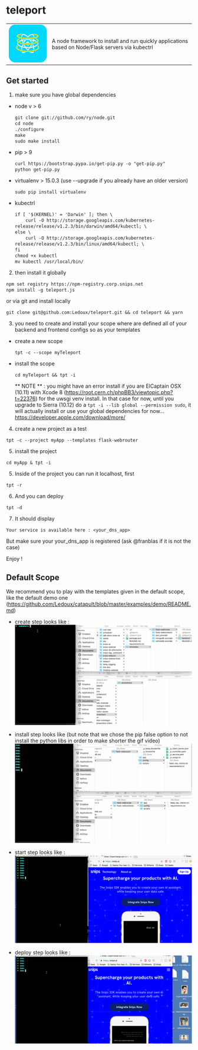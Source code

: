 # teleport

<table>
  <td>
    <img src="icon.png" alt="icon" title="made by @cecilesnips"/>
  </td>
  <td>
    A node framework to install and run quickly applications based on Node/Flask servers via kubectrl
  </td>
</table>

## Get started

1. make sure you have global dependencies

  - node v > 6
    ```
    git clone git://github.com/ry/node.git
    cd node
    ./configure
    make
    sudo make install
    ```

  - pip > 9
    ```
    curl https://bootstrap.pypa.io/get-pip.py -o "get-pip.py"
    python get-pip.py
    ```

  - virtualenv > 15.0.3 (use --upgrade if you already have an older version)
    ```
    sudo pip install virtualenv
    ```

  - kubectrl
    ```
    if [ '$(KERNEL)' = 'Darwin' ]; then \
  		curl -O http://storage.googleapis.com/kubernetes-release/release/v1.2.3/bin/darwin/amd64/kubectl; \
  	else \
  		curl -O http://storage.googleapis.com/kubernetes-release/release/v1.2.3/bin/linux/amd64/kubectl; \
  	fi
  	chmod +x kubectl
  	mv kubectl /usr/local/bin/
    ```

2. then install it globally
  ```
  npm set registry https://npm-registry.corp.snips.net
  npm install -g teleport.js
  ```
  or via git and install locally
  ```
  git clone git@github.com:Ledoux/teleport.git && cd teleport && yarn
  ```

3. you need to create and install your scope where are defined all of your backend and frontend configs so as your templates
  - create a new scope
    ```
    tpt -c --scope myTeleport
    ```
  - install the scope
    ```
    cd myTeleport && tpt -i
    ```
    ** NOTE ** : you might have an error install if you are ElCaptain OSX (10.11) with Xcode 8 (https://root.cern.ch/phpBB3/viewtopic.php?t=22376) for the uwsgi venv install.
    In that case for now, until you upgrade to Sierra (10.12) do a `tpt -i --lib global --permission sudo`, it will actually install or use your global dependencies for now...
    https://developer.apple.com/download/more/

4. create a new project as a test
  ```
  tpt -c --project myApp --templates flask-webrouter
  ```

5. install the project
  ```
  cd myApp & tpt -i
  ```

5. Inside of the project you can run it localhost, first
  ```
  tpt -r
  ```

6. And you can deploy
  ```
  tpt -d
  ```

7. It should display
  ```
  Your service is available here : <your_dns_app>
  ```
  But make sure your your_dns_app is registered (ask @franblas if it is not the case)

Enjoy !

## Default Scope

We recommend you to play with the templates given in the default scope, like the default demo one (https://github.com/Ledoux/catapult/blob/master/examples/demo/README.md)

  - create step looks like :
  ![alt text](gifs/teleport-create.gif "Demo Example Create")

  - install step looks like (but note that we chose the pip false option to not
    install the python libs in order to make shorter the gif video)
  ![alt text](gifs/teleport-install.gif "Demo Start")

  - start step looks like :
  ![alt text](gifs/teleport-start.gif "Demo Start")

  - deploy step looks like :
  ![alt text](gifs/teleport-deploy.gif "Demo Deploy")
